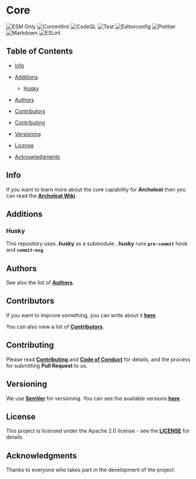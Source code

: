 # Core

![ESM Only](https://img.shields.io/badge/ESM-only-gray?labelColor=fe0)
![Commitlint](https://img.shields.io/github/actions/workflow/status/Archoleat/core/commitlint.yml?label=Commitlint)
![CodeQL](https://img.shields.io/github/actions/workflow/status/Archoleat/core/codeql.yml?label=CodeQL)
![Test](https://img.shields.io/github/actions/workflow/status/Archoleat/core/mocha.yml?label=Test)
![Editorconfig](https://img.shields.io/github/actions/workflow/status/Archoleat/core/editorconfig.yml?label=Editorconfig)
![Prettier](https://img.shields.io/github/actions/workflow/status/Archoleat/core/prettier.yml?label=Prettier)
![Markdown](https://img.shields.io/github/actions/workflow/status/Archoleat/core/markdown.yml?label=Markdown)
![ESLint](https://img.shields.io/github/actions/workflow/status/Archoleat/core/eslint.yml?label=ESLint)

## Table of Contents

-   [Info](#info)

-   [Additions](#additions)
    -   [Husky](#husky)

-   [Authors](#authors)

-   [Contributors](#contributors)

-   [Contributing](#contributing)

-   [Versioning](#versioning)

-   [License](#license)

-   [Acknowledgments](#acknowledgments)

## Info

If you want to learn more about the core capability for **Archoleat**
then you can read the
[**Archoleat Wiki**](https://github.com/Archoleat/archoleat/wiki).

## Additions

### Husky

This repository uses **.husky** as a submodule.
**.husky** runs **`pre-commit`** hook and **`commit-msg`**.

## Authors

See also the list of [**Authors**](AUTHORS.md).

## Contributors

If you want to improve something, you can write about it
[**here**](https://github.com/Archoleat/core/issues/new/choose).

You can also view a list of [**Contributors**](CONTRIBUTORS.md).

## Contributing

Please read [**Contributing**](CONTRIBUTING.md)
and [**Code of Conduct**](CODE_OF_CONDUCT.md) for details,
and the process for submitting **Pull Request** to us.

## Versioning

We use [**SemVer**](https://semver.org) for versioning.
You can see the available versions
[**here**](https://github.com/Archoleat/core/tags).

## License

This project is licensed under the Apache 2.0 license - see the
[**LICENSE**](LICENSE) for details.

## Acknowledgments

Thanks to everyone who takes part in the development of the project.
